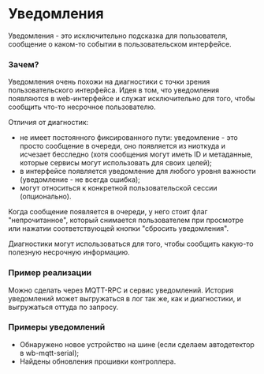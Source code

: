 # Уведомления

Уведомления - это исключительно подсказка для пользователя, сообщение о каком-то событии в пользовательском интерфейсе.

### Зачем?

Уведомления очень похожи на диагностики с точки зрения пользовательского интерфейса. Идея в том, что уведомления появляются в web-интерфейсе и служат исключительно для того, чтобы сообщить что-то несрочное пользователю.

Отличия от диагностик:

* не имеет постоянного фиксированного пути: уведомление - это просто сообщение в очереди, оно появляется из ниоткуда и исчезает бесследно \(хотя сообщения могут иметь ID и метаданные, которые сервисы могут использовать для своих целей\);
* в интерфейсе появляется уведомление для любого уровня важности \(уведомление - не всегда ошибка\);
* могут относиться к конкретной пользовательской сессии \(опционально\).

Когда сообщение появляется в очереди, у него стоит флаг "непрочитанное", который снимается пользователем при просмотре или нажатии соответствующей кнопки "сбросить уведомления".

Диагностики могут использоваться для того, чтобы сообщить какую-то полезную несрочную информацию.

### Пример реализации

Можно сделать через MQTT-RPC и сервис уведомлений. История уведомлений может выгружаться в лог так же, как и диагностики, и выгружаться оттуда по запросу.

### Примеры уведомлений

* Обнаружено новое устройство на шине \(если сделаем автодетектор в wb-mqtt-serial\);
* Найдены обновления прошивки контроллера.

